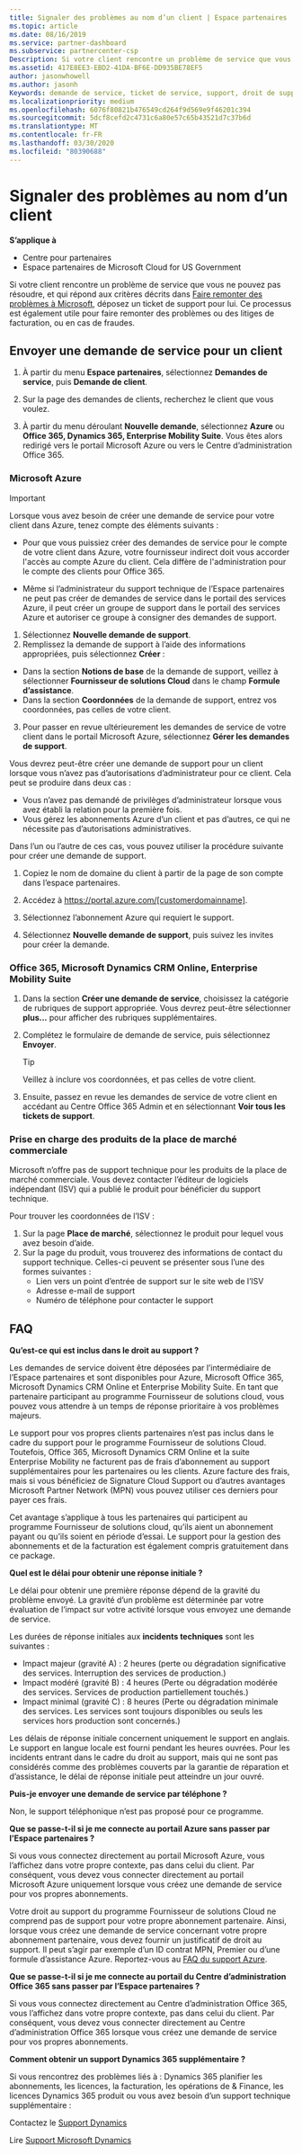 ```yaml
---
title: Signaler des problèmes au nom d’un client | Espace partenaires
ms.topic: article
ms.date: 08/16/2019
ms.service: partner-dashboard
ms.subservice: partnercenter-csp
Description: Si votre client rencontre un problème de service que vous ne pouvez pas résoudre et que celui-ci répond aux critères décrits dans escalader les problèmes à Microsoft, déposez un ticket de support pour eux.
ms.assetid: 417E8EE3-EBD2-41DA-BF6E-DD935BE78EF5
author: jasonwhowell
ms.author: jasonh
Keywords: demande de service, ticket de service, support, droit de support, aobo, Azure aobo
ms.localizationpriority: medium
ms.openlocfilehash: 6076f80821b476549cd264f9d569e9f46201c394
ms.sourcegitcommit: 5dcf8cefd2c4731c6a80e57c65b43521d7c37b6d
ms.translationtype: MT
ms.contentlocale: fr-FR
ms.lasthandoff: 03/30/2020
ms.locfileid: "80390688"
---
```

# <a name="report-problems-on-behalf-of-a-customer"></a>Signaler des problèmes au nom d’un client

**S’applique à**

-  Centre pour partenaires
-  Espace partenaires de Microsoft Cloud for US Government


Si votre client rencontre un problème de service que vous ne pouvez pas résoudre, et qui répond aux critères décrits dans [Faire remonter des problèmes à Microsoft](escalate-problems-to-microsoft.md), déposez un ticket de support pour lui. Ce processus est également utile pour faire remonter des problèmes ou des litiges de facturation, ou en cas de fraudes.

## <a name="submit-a-service-request-for-a-customer"></a>Envoyer une demande de service pour un client

1.  À partir du menu **Espace partenaires**, sélectionnez **Demandes de service**, puis **Demande de client**. 

2.  Sur la page des demandes de clients, recherchez le client que vous voulez.

3.  À partir du menu déroulant **Nouvelle demande**, sélectionnez **Azure** ou **Office 365, Dynamics 365, Enterprise Mobility Suite**. Vous êtes alors redirigé vers le portail Microsoft Azure ou vers le Centre d’administration Office&nbsp;365.

### <a name="microsoft-azure"></a>Microsoft Azure

> [!IMPORTANT]
> Lorsque vous avez besoin de créer une demande de service pour votre client dans Azure, tenez compte des éléments suivants :
>
>- Pour que vous puissiez créer des demandes de service pour le compte de votre client dans Azure, votre fournisseur indirect doit vous accorder l'accès au compte Azure du client. Cela diffère de l'administration pour le compte des clients pour Office 365. 
>
>- Même si l’administrateur du support technique de l’Espace partenaires ne peut pas créer de demandes de service dans le portail des services Azure, il peut créer un groupe de support dans le portail des services Azure et autoriser ce groupe à consigner des demandes de support.

1. Sélectionnez **Nouvelle demande de support**.
2. Remplissez la demande de support à l’aide des informations appropriées, puis sélectionnez **Créer**&nbsp;:
-   Dans la section **Notions de base** de la demande de support, veillez à sélectionner **Fournisseur de solutions Cloud** dans le champ **Formule d’assistance**.
-   Dans la section **Coordonnées** de la demande de support, entrez vos coordonnées, pas celles de votre client.

3. Pour passer en revue ultérieurement les demandes de service de votre client dans le portail Microsoft Azure, sélectionnez **Gérer les demandes de support**.

Vous devrez peut-être créer une demande de support pour un client lorsque vous n’avez pas d’autorisations d’administrateur pour ce client. Cela peut se produire dans deux cas : 
 
-   Vous n’avez pas demandé de privilèges d’administrateur lorsque vous avez établi la relation pour la première fois.
-   Vous gérez les abonnements Azure d’un client et pas d’autres, ce qui ne nécessite pas d’autorisations administratives.
 
Dans l’un ou l’autre de ces cas, vous pouvez utiliser la procédure suivante pour créer une demande de support. 

1. Copiez le nom de domaine du client à partir de la page de son compte dans l’espace partenaires.

2. Accédez à https://portal.azure.com/[customerdomainname]. 

3. Sélectionnez l’abonnement Azure qui requiert le support.

4. Sélectionnez **Nouvelle demande de support**, puis suivez les invites pour créer la demande. 

 
### <a name="office-365-microsoft-dynamics-crm-online-enterprise-mobility-suite"></a>Office&nbsp;365, Microsoft Dynamics&nbsp;CRM Online, Enterprise Mobility Suite

1. Dans la section **Créer une demande de service**, choisissez la catégorie de rubriques de support appropriée. Vous devrez peut-être sélectionner **plus...** pour afficher des rubriques supplémentaires.    
2. Complétez le formulaire de demande de service, puis sélectionnez **Envoyer**.

   > [!TIP]
   > Veillez à inclure vos coordonnées, et pas celles de votre client.

3. Ensuite, passez en revue les demandes de service de votre client en accédant au Centre Office&nbsp;365 Admin et en sélectionnant **Voir tous les tickets de support**.

### <a name="support-for-commercial-marketplace-products"></a>Prise en charge des produits de la place de marché commerciale

Microsoft n’offre pas de support technique pour les produits de la place de marché commerciale. Vous devez contacter l’éditeur de logiciels indépendant (ISV) qui a publié le produit pour bénéficier du support technique.

Pour trouver les coordonnées de l’ISV :

1.  Sur la page **Place de marché**, sélectionnez le produit pour lequel vous avez besoin d’aide.
2.  Sur la page du produit, vous trouverez des informations de contact du support technique. Celles-ci peuvent se présenter sous l’une des formes suivantes :
    - Lien vers un point d’entrée de support sur le site web de l’ISV
    - Adresse e-mail de support 
    - Numéro de téléphone pour contacter le support

## <a name="faq"></a>FAQ

**Qu’est-ce qui est inclus dans le droit au support ?**

Les demandes de service doivent être déposées par l’intermédiaire de l’Espace partenaires et sont disponibles pour Azure, Microsoft Office&nbsp;365, Microsoft&nbsp;Dynamics&nbsp;CRM Online et Enterprise Mobility Suite. En tant que partenaire participant au programme Fournisseur de solutions cloud, vous pouvez vous attendre à un temps de réponse prioritaire à vos problèmes majeurs.

Le support pour vos propres clients partenaires n’est pas inclus dans le cadre du support pour le programme Fournisseur de solutions Cloud. Toutefois, Office&nbsp;365, Microsoft Dynamics CRM Online et la suite Enterprise&nbsp;Mobility ne facturent pas de frais d’abonnement au support supplémentaires pour les partenaires ou les clients. Azure facture des frais, mais si vous bénéficiez de Signature&nbsp;Cloud&nbsp;Support ou d’autres avantages Microsoft Partner Network (MPN) vous pouvez utiliser ces derniers pour payer ces frais.

Cet avantage s’applique à tous les partenaires qui participent au programme Fournisseur de solutions cloud, qu’ils aient un abonnement payant ou qu’ils soient en période d’essai. Le support pour la gestion des abonnements et de la facturation est également compris gratuitement dans ce package.

**Quel est le délai pour obtenir une réponse initiale ?**

Le délai pour obtenir une première réponse dépend de la gravité du problème envoyé. La gravité d’un problème est déterminée par votre évaluation de l’impact sur votre activité lorsque vous envoyez une demande de service.

Les durées de réponse initiales aux **incidents techniques** sont les suivantes&nbsp;:

-   Impact majeur (gravité&nbsp;A)&nbsp;: 2&nbsp;heures (perte ou dégradation significative des services. Interruption des services de production.)
-   Impact modéré (gravité&nbsp;B)&nbsp;: 4&nbsp;heures (Perte ou dégradation modérée des services. Services de production partiellement touchés.)
-   Impact minimal (gravité&nbsp;C)&nbsp;: 8&nbsp;heures (Perte ou dégradation minimale des services. Les services sont toujours disponibles ou seuls les services hors production sont concernés.)

Les délais de réponse initiale concernent uniquement le support en anglais. Le support en langue locale est fourni pendant les heures ouvrées.
Pour les incidents entrant dans le cadre du droit au support, mais qui ne sont pas considérés comme des problèmes couverts par la garantie de réparation et d’assistance, le délai de réponse initiale peut atteindre un jour ouvré.

**Puis-je envoyer une demande de service par téléphone ?**

Non, le support téléphonique n’est pas proposé pour ce programme.

**Que se passe-t-il si je me connecte au portail Azure sans passer par l’Espace partenaires ?**

Si vous vous connectez directement au portail Microsoft&nbsp;Azure, vous l’affichez dans votre propre contexte, pas dans celui du client. Par conséquent, vous devez vous connecter directement au portail Microsoft&nbsp;Azure uniquement lorsque vous créez une demande de service pour vos propres abonnements.

Votre droit au support du programme Fournisseur de solutions Cloud ne comprend pas de support pour votre propre abonnement partenaire. Ainsi, lorsque vous créez une demande de service concernant votre propre abonnement partenaire, vous devez fournir un justificatif de droit au support. Il peut s’agir par exemple d’un ID contrat MPN, Premier ou d’une formule d’assistance Azure. Reportez-vous au [FAQ du support Azure](https://go.microsoft.com/fwlink/?LinkId=717532).

**Que se passe-t-il si je me connecte au portail du Centre d’administration Office 365 sans passer par l’Espace partenaires ?**

Si vous vous connectez directement au Centre d’administration Office&nbsp;365, vous l’affichez dans votre propre contexte, pas dans celui du client. Par conséquent, vous devez vous connecter directement au Centre d’administration Office&nbsp;365 lorsque vous créez une demande de service pour vos propres abonnements.

**Comment obtenir un support Dynamics 365 supplémentaire ?**

Si vous rencontrez des problèmes liés à : Dynamics 365 planifier les abonnements, les licences, la facturation, les opérations de & Finance, les licences Dynamics 365 produit ou vous avez besoin d’un support technique supplémentaire :
 
Contactez le [Support Dynamics](https://docs.microsoft.com/dynamics365/customer-engagement/admin/contact-technical-support)

Lire [Support Microsoft Dynamics](https://support.microsoft.com/help/4052881/faq-microsoft-dynamics-365-for-unified-operations-iur)




